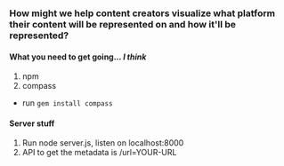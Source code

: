 ### How might we help content creators visualize what platform their content will be represented on and how it'll be represented?


#### What you need to get going... _I think_

1. npm
2. compass
 - run `gem install compass`

#### Server stuff

1. Run node server.js, listen on localhost:8000
2. API to get the metadata is /url=YOUR-URL
